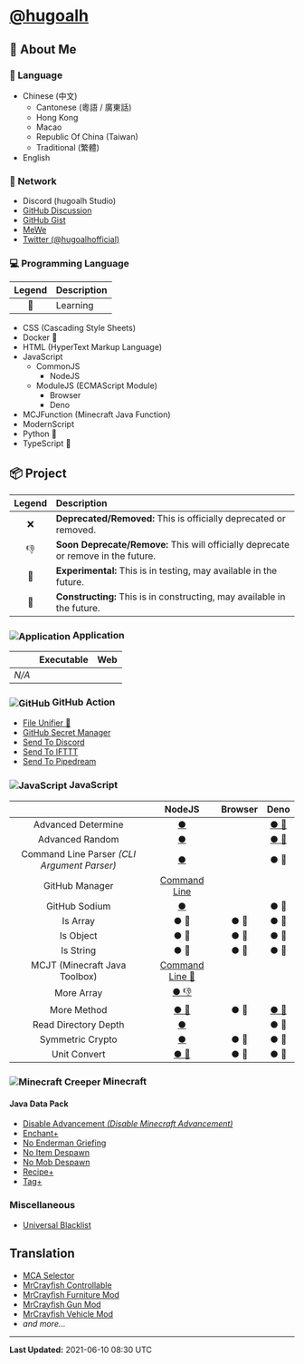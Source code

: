 # [@hugoalh](https://github.com/hugoalh)

## 👤 About Me

### 💬 Language

- Chinese (中文)
  - Cantonese (粵語 / 廣東話)
  - Hong Kong
  - Macao
  - Republic Of China (Taiwan)
  - Traditional (繁體)
- English

### 🙌 Network

- Discord (hugoalh Studio)
- [GitHub Discussion](https://github.com/hugoalh/hugoalh/discussions)
- [GitHub Gist](https://gist.github.com/hugoalh)
- [MeWe](https://mewe.com/i/hugoalh)
- [Twitter (@hugoalhofficial)](https://twitter.com/hugoalhofficial)

### 💻 Programming Language

| **Legend** | **Description** |
|:-:|:--|
| 🎒 | Learning |

- CSS (Cascading Style Sheets)
- Docker 🎒
- HTML (HyperText Markup Language)
- JavaScript
  - CommonJS
    - NodeJS
  - ModuleJS (ECMAScript Module)
    - Browser
    - Deno
- MCJFunction (Minecraft Java Function)
- ModernScript
- Python 🎒
- TypeScript 🎒

## 📦 Project

| **Legend** | **Description** |
|:-:|:--|
| ❌ | **Deprecated/Removed:** This is officially deprecated or removed. |
| 👎 | **Soon Deprecate/Remove:** This will officially deprecate or remove in the future. |
| 🧪 | **Experimental:** This is in testing, may available in the future. |
| 🚧 | **Constructing:** This is in constructing, may available in the future. |

### <img align="center" alt="Application" src="https://hugoalh.github.io/Library.SVG.Icon/Applications.svg" /> Application

|  | **Executable** | **Web** |
|:-:|:-:|:-:|
| *N/A* |  |  |

### <img align="center" alt="GitHub" src="https://hugoalh.github.io/Library.SVG.Icon/GitHub.svg" /> GitHub Action

- [File Unifier 🚧](https://github.com/hugoalh/GitHubAction.FileUnifier)
- [GitHub Secret Manager](https://github.com/hugoalh/GitHubAction.GitHubSecretManager)
- [Send To Discord](https://github.com/hugoalh/GitHubAction.SendToDiscord)
- [Send To IFTTT](https://github.com/hugoalh/GitHubAction.SendToIFTTT)
- [Send To Pipedream](https://github.com/hugoalh/GitHubAction.SendToPipedream)

### <img align="center" alt="JavaScript" src="https://hugoalh.github.io/Library.SVG.Icon/JavaScript.svg" /> JavaScript

|  | **NodeJS** | **Browser** | **Deno** |
|:-:|:-:|:-:|:-:|
| Advanced Determine | [●](https://github.com/hugoalh-studio/advanced-determine-nodejs) |  | [● 🚧](https://github.com/hugoalh-studio/advanced-determine-deno) |
| Advanced Random | [●](https://github.com/hugoalh-studio/advanced-random-nodejs) |  | [● 🚧](https://github.com/hugoalh-studio/advanced-random-deno) |
| Command Line Parser *(CLI Argument Parser)* | [●](https://github.com/hugoalh-studio/command-line-parser-nodejs) |  | ● 🚧 |
| GitHub Manager | [Command Line](https://github.com/hugoalh-studio/github-manager-nodejscli) |  |  |
| GitHub Sodium | [●](https://github.com/hugoalh-studio/github-sodium-nodejs) |  | ● 🚧 |
| Is Array | ● 🚧 | ● 🚧 | ● 🚧 |
| Is Object | ● 🚧 | ● 🚧 | ● 🚧 |
| Is String | ● 🚧 | ● 🚧 | ● 🚧 |
| MCJT (Minecraft Java Toolbox) | [Command Line 🚧](https://github.com/hugoalh-studio/minecraft-java-toolbox-nodejscli) |  |  |
| More Array | [● 👎](https://github.com/hugoalh-studio/more-array-nodejs) |  |  |
| More Method | [● 🚧](https://github.com/hugoalh-studio/more-method-nodejs) | ● 🚧 | [● 🚧](https://github.com/hugoalh-studio/more-method-deno) |
| Read Directory Depth | [●](https://github.com/hugoalh-studio/read-directory-depth-nodejs) |  | ● 🚧 |
| Symmetric Crypto | [●](https://github.com/hugoalh-studio/symmetric-crypto-nodejs) | ● 🚧 | ● 🚧 |
| Unit Convert | [● 🚧](https://github.com/hugoalh-studio/unit-convert-nodejs) | ● 🚧 | ● 🚧 |

### <img align="center" alt="Minecraft Creeper" src="https://hugoalh.github.io/Library.SVG.Icon/Minecraft/Creeper_Face.svg" /> Minecraft

#### Java Data Pack

- [Disable Advancement *(Disable Minecraft Advancement)*](https://github.com/hugoalh-studio/disable-advancement-mcjdp)
- [Enchant+](https://github.com/hugoalh-studio/enchant-plus-mcjdp)
- [No Enderman Griefing](https://github.com/hugoalh-studio/no-enderman-griefing-mcjdp)
- [No Item Despawn](https://github.com/hugoalh-studio/no-item-despawn-mcjdp)
- [No Mob Despawn](https://github.com/hugoalh-studio/no-mob-despawn-mcjdp)
- [Recipe+](https://github.com/hugoalh-studio/recipe-plus-mcjdp)
- [Tag+](https://github.com/hugoalh-studio-studio/tag-plus-mcjdp)

### Miscellaneous

- [Universal Blacklist](https://github.com/hugoalh-studio/universal-blacklist)

## Translation

- [MCA Selector](https://github.com/Querz/mcaselector)
- [MrCrayfish Controllable](https://github.com/MrCrayfish/Controllable)
- [MrCrayfish Furniture Mod](https://github.com/MrCrayfish/MrCrayfishFurnitureMod)
- [MrCrayfish Gun Mod](https://github.com/MrCrayfish/MrCrayfishGunMod)
- [MrCrayfish Vehicle Mod](https://github.com/MrCrayfish/MrCrayfishVehicleMod)
- *and more...*

---

**Last Updated:** 2021-06-10 08:30 UTC
